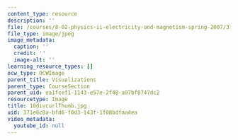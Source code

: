 ```yaml
---
content_type: resource
description: ''
file: /courses/8-02-physics-ii-electricity-and-magnetism-spring-2007/371e6c8abfd6f0d3143f1f08bdfaa4ea_10divcurlThumb.jpg
file_type: image/jpeg
image_metadata:
  caption: ''
  credit: ''
  image-alt: ''
learning_resource_types: []
ocw_type: OCWImage
parent_title: Visualizations
parent_type: CourseSection
parent_uid: ea1fcef1-1143-e57e-2f48-a97bf8747dc2
resourcetype: Image
title: 10divcurlThumb.jpg
uid: 371e6c8a-bfd6-f0d3-143f-1f08bdfaa4ea
video_metadata:
  youtube_id: null
---
```

